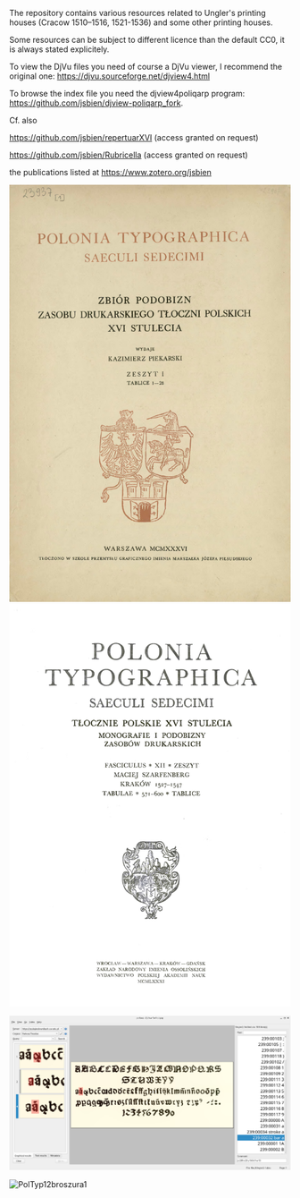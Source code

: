 The repository contains various resources related to Ungler's printing
houses (Cracow 1510–1516, 1521-1536) and some other printing houses.

Some resources can be subject to different licence than the default
CC0, it is always stated explicitely.

To view the DjVu files you need of course a DjVu viewer, I recommend
the original one: https://djvu.sourceforge.net/djview4.html

To browse the index file you need the djview4poliqarp program:
https://github.com/jsbien/djview-poliqarp_fork.

Cf. also

https://github.com/jsbien/repertuarXVI (access granted on request)

https://github.com/jsbien/Rubricella (access granted on request)

the publications listed at https://www.zotero.org/jsbien

![Polonia Typographica fasc. 1](aux/PolTyp01broszura1.png?raw=true "The cover of fascicule I")
![Polonia Typographica fasc. 12](aux/PolTyp12broszura1.png?raw=true "The cover of fascicule XII")

![Polonia Typographica: a font table](aux/alfabet1.png?raw=true "A sample font table")



![PolTyp12broszura1](https://github.com/jsbien/early_fonts_inventory/assets/8024702/57664478-aa62-4ff7-a5e0-0787040dce14)
